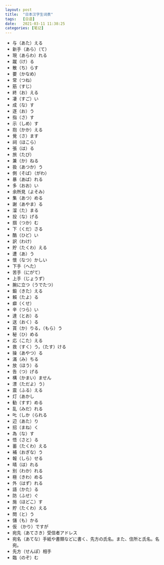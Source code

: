 ```yaml
---
layout: post
title:  "日本汉字生词表"
tags:   [日语]
date:   2021-03-11 11:38:25
categories: [笔记]
---
```


- 与（あた）える
- 新手（あら）（て）
- 現（あらわ）れる
- 蹴（け）る
- 散（ち）らす
- 要（かなめ）
- 常（つね）
- 筋（すじ）
- 終（お）える
- 凄（すご）い
- 成（な）す
- 逐（お）う
- 指（さ）す
- 示（しめ）す
- 抱（かか）える
- 覺（さ）ます
- 祠（ほこら）
- 張（は）る
- 旅（たび）
- 兼（か）ねる
- 扱（あつか）う
- 側（そば）（がわ）
- 暴（あば）れる
- 多（おお）い
- 余所見（よそみ）
- 集（あつ）める
- 謝（あやま）る
- 溜（た）まる
- 投（な）げる
- 掴（つか）む
- 下（くだ）さる
- 酷（ひど）い
- 訳（わけ）
- 貯（たくわ）える
- 遭（あ）う
- 懷（なつ）かしい
- 下手（へた）
- 苦手（にがて）
- 上手（じょうず）
- 腕に立つ（うでたつ）
- 鍛（きた）える
- 賴（たよ）る
- 癖（くせ）
- 辛（つら）い
- 達（とお）る
- 送（おく）る
- 貰（か）りる，（もら）う
- 秘（ひ）める
- 応（こた）える
- 救（すく）う，（たす）ける
- 操（あやつ）る
- 滿（み）ちる
- 放（ほう）る
- 告（つ）げる
- 構（かまい）ません
- 漂（ただよ）う）
- 震（ふる）える
- 灯（あかし
- 勧（すす）める
- 乱（みだ）れる
- 𠮟（しか（られる
- 辺（あた）り
- 招（まね）く
- 為（な）す
- 悟（さと）る
- 蓄（たくわ）える
- 補（おぎな）う
- 報（しら）せる
- 晴（は）れる
- 别（わか）れる
- 極（きわ）める
- 外（はず）れる
- 語（かた）る
- 防（ふせ）ぐ
- 施（ほどこ）す
- 貯（たくわ）える
- 問（と）う
- 儲（も）かる
- 仮 （かり）ですが
- 宛先（あてさき）受信者アドレス
- 宛名（あてな）手紙や書類などに書く、先方の氏名。また、住所と氏名。名宛。
- 先方（せんぽ）相手
- 臨（のぞ）む

